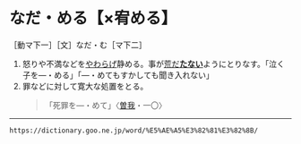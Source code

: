 # なだ・める【×宥める】

［動マ下一］［文］なだ・む［マ下二］

1. 怒りや不満などを[やわらげ](やわらげる（和らげる）)静める。事が[荒だ**たない**](あらだつ（荒立つ）)ようにとりなす。「泣く子を―・める」「―・めてもすかしても聞き入れない」
2. 罪などに対して寛大な処置をとる。
    >「死罪を―・めて」〈[曽我](https://dictionary.goo.ne.jp/word/%E6%9B%BD%E6%88%91%E7%89%A9%E8%AA%9E/#jn-129856)・一〇〉

---
`https://dictionary.goo.ne.jp/word/%E5%AE%A5%E3%82%81%E3%82%8B/`